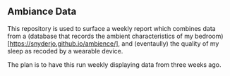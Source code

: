 ## Ambiance Data

This repository is used to surface a weekly report which combines data from a (database that records the ambient characteristics of my bedroom)[https://snyderjo.github.io/ambience/], and (eventaully) the quality of my sleep as recoded by a wearable device.

The plan is to have this run weekly displaying data from three weeks ago.
